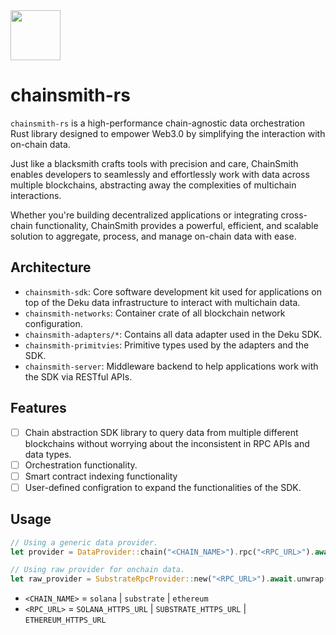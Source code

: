 <img src="https://github.com/user-attachments/assets/d2388e57-eec8-45f0-bf78-0b121d9d0554" width="80px"/>

# chainsmith-rs

`chainsmith-rs` is a high-performance chain-agnostic data orchestration Rust library designed to empower Web3.0 by simplifying the interaction with on-chain data.

Just like a blacksmith crafts tools with precision and care, ChainSmith enables developers to seamlessly and effortlessly work with data across multiple blockchains, abstracting away the complexities of multichain interactions.

Whether you're building decentralized applications or integrating cross-chain functionality, ChainSmith provides a powerful, efficient, and scalable solution to aggregate, process, and manage on-chain data with ease.

## Architecture

- `chainsmith-sdk`: Core software development kit used for applications on top of the Deku data infrastructure to interact with multichain data.
- `chainsmith-networks`: Container crate of all blockchain network configuration.
- `chainsmith-adapters/*`: Contains all data adapter used in the Deku SDK.
- `chainsmith-primitvies`: Primitive types used by the adapters and the SDK.
- `chainsmith-server`: Middleware backend to help applications work with the SDK via RESTful APIs.

## Features

- [ ] Chain abstraction SDK library to query data from multiple different blockchains without worrying about the inconsistent in RPC APIs and data types.
- [ ] Orchestration functionality.
- [ ] Smart contract indexing functionality
- [ ] User-defined configration to expand the functionalities of the SDK.

## Usage

```rs
// Using a generic data provider.
let provider = DataProvider::chain("<CHAIN_NAME>").rpc("<RPC_URL>").await.unwrap();

// Using raw provider for onchain data.
let raw_provider = SubstrateRpcProvider::new("<RPC_URL>").await.unwrap();
```

- `<CHAIN_NAME>` = `solana` | `substrate` | `ethereum`
- `<RPC_URL>` = `SOLANA_HTTPS_URL` | `SUBSTRATE_HTTPS_URL` | `ETHEREUM_HTTPS_URL`

